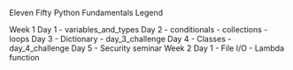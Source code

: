 Eleven Fifty Python Fundamentals
Legend

Week 1
  Day 1
    - variables_and_types
  Day 2
    - conditionals
    - collections
    - loops
  Day 3
    - Dictionary
    - day_3_challenge
  Day 4
    - Classes
    - day_4_challenge
  Day 5
    - Security seminar
Week 2
  Day 1
    - File I/O
    - Lambda function
